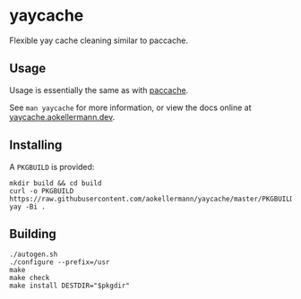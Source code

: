 # yaycache

Flexible yay cache cleaning similar to paccache.

## Usage

Usage is essentially the same as with [paccache](https://man.archlinux.org/man/paccache.8).

See `man yaycache` for more information, or view the docs online at
[yaycache.aokellermann.dev](https://yaycache.aokellermann.dev).

## Installing

A `PKGBUILD` is provided:

```console
mkdir build && cd build
curl -o PKGBUILD https://raw.githubusercontent.com/aokellermann/yaycache/master/PKGBUILD
yay -Bi .
```

## Building

```console
./autogen.sh
./configure --prefix=/usr
make
make check
make install DESTDIR="$pkgdir"
```
